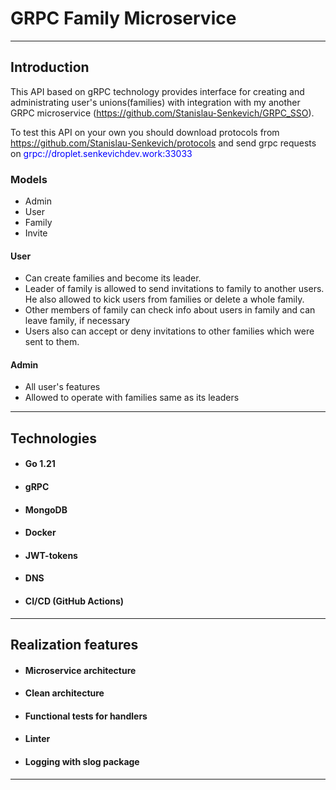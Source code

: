 # GRPC Family Microservice

---------------

## Introduction

This API based on gRPC technology provides interface for creating and administrating user's unions(families)
with integration with my another GRPC microservice (https://github.com/Stanislau-Senkevich/GRPC_SSO).

To test this API on your own you should download protocols from https://github.com/Stanislau-Senkevich/protocols
and send grpc requests on <span style="color: blue"> grpc://droplet.senkevichdev.work:33033 </span> 

### Models
- Admin
- User
- Family
- Invite


#### User
- Can create families and become its leader.
- Leader of family is allowed to send invitations to family to another users. He also allowed to kick users from families or delete a whole family.
- Other members of family can check info about users in family and can leave family, if necessary
- Users also can accept or deny invitations to other families which were sent to them.

#### Admin
- All user's features
- Allowed to operate with families same as its leaders

------------------
## Technologies
- #### Go 1.21
- #### gRPC
- #### MongoDB
- #### Docker
- #### JWT-tokens
- #### DNS
- #### CI/CD (GitHub Actions)

-----------------
## Realization features
- #### Microservice architecture 
- #### Clean architecture
- #### Functional tests for handlers
- #### Linter
- #### Logging with slog package

-----------------
